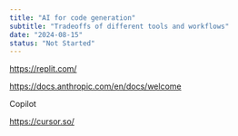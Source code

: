 ```yaml
---
title: "AI for code generation"
subtitle: "Tradeoffs of different tools and workflows"
date: "2024-08-15"
status: "Not Started"
---
```


https://replit.com/

https://docs.anthropic.com/en/docs/welcome

Copilot

https://cursor.so/
